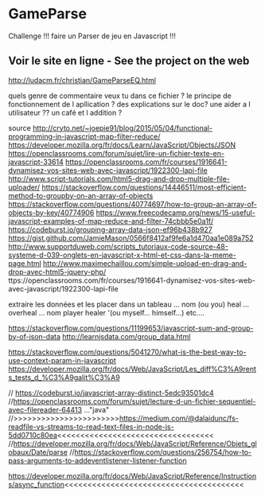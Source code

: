 # GameParse
Challenge !!! faire un Parser de jeu en Javascript !!!

## Voir le site en ligne - See the project on the web
http://ludacm.fr/christian/GameParseEQ.html


quels genre de commentaire veux tu dans ce fichier ?
le principe de fonctionnement de l apllication ?
des explications sur le doc?
une aider a l utilisateur ??
un café et l addition ?



source
 http://cryto.net/~joepie91/blog/2015/05/04/functional-programming-in-javascript-map-filter-reduce/
https://developer.mozilla.org/fr/docs/Learn/JavaScript/Objects/JSON
https://openclassrooms.com/forum/sujet/lire-un-fichier-texte-en-javascript-33614
https://openclassrooms.com/fr/courses/1916641-dynamisez-vos-sites-web-avec-javascript/1922300-lapi-file
http://www.script-tutorials.com/html5-drag-and-drop-multiple-file-uploader/
https://stackoverflow.com/questions/14446511/most-efficient-method-to-groupby-on-an-array-of-objects
https://stackoverflow.com/questions/40774697/how-to-group-an-array-of-objects-by-key/40774906
https://www.freecodecamp.org/news/15-useful-javascript-examples-of-map-reduce-and-filter-74cbbb5e0a1f/
https://codeburst.io/grouping-array-data-json-ef96b438b927
https://gist.github.com/JamieMason/0566f8412af9fe6a1d470aa1e089a752
http://www.supportduweb.com/scripts_tutoriaux-code-source-48-systeme-d-039-onglets-en-javascript-x-html-et-css-dans-la-meme-page.html
http://www.maximechaillou.com/simple-upload-en-drag-and-drop-avec-html5-jquery-php/
ttps://openclassrooms.com/fr/courses/1916641-dynamisez-vos-sites-web-avec-javascript/1922300-lapi-file

 extraire les données et les placer dans un tableau ... nom (ou you) heal ... overheal ... nom player healer '(ou myself... himself...) etc....

https://stackoverflow.com/questions/11199653/javascript-sum-and-group-by-of-json-data
http://learnjsdata.com/group_data.html

https://stackoverflow.com/questions/5041270/what-is-the-best-way-to-use-context-param-in-javascript
https://developer.mozilla.org/fr/docs/Web/JavaScript/Les_diff%C3%A9rents_tests_d_%C3%A9galit%C3%A9

   // https://codeburst.io/javascript-array-distinct-5edc93501dc4
            //https://openclassrooms.com/forum/sujet/lecture-d-un-fichier-sequentiel-avec-filereader-64413 ..."java"
            //>>>>>>>>>>>>>>>>>>>>>>>https://medium.com/@dalaidunc/fs-readfile-vs-streams-to-read-text-files-in-node-js-5dd0710c80ea<<<<<<<<<<<<<<<<<<<<<<<<<<<<<<<<<<
 //https://developer.mozilla.org/fr/docs/Web/JavaScript/Reference/Objets_globaux/Date/parse
     //https://stackoverflow.com/questions/256754/how-to-pass-arguments-to-addeventlistener-listener-function
 
 https://developer.mozilla.org/fr/docs/Web/JavaScript/Reference/Instructions/async_function<<<<<<<<<<<<<<<<<<<<<<<<<<<<<<<<<<<<<<<